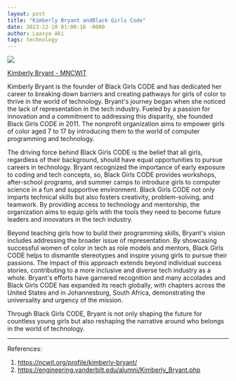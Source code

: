```yaml
---
layout: post
title: "Kimberly Bryant andBlack Girls Code"
date: 2023-12-10 01:00:16 -0000
author: Laasya Aki
tags: technology
---
```

![](https://wpassets.ncwit.org/wp-content/uploads/2021/05/20233036/bryantkimberly_web_square.jpg)

[Kimberly Bryant - MNCWIT](https://ncwit.org/profile/kimberly-bryant/)

Kimberly Bryant is the founder of Black Girls CODE and has dedicated her career to breaking down barriers and creating pathways for girls of color to thrive in the world of technology. Bryant's journey began when she noticed the lack of representation in the tech industry. Fueled by a passion for innovation and a commitment to addressing this disparity, she founded Black Girls CODE in 2011. The nonprofit organization aims to empower girls of color aged 7 to 17 by introducing them to the world of computer programming and technology.

The driving force behind Black Girls CODE is the belief that all girls, regardless of their background, should have equal opportunities to pursue careers in technology. Bryant recognized the importance of early exposure to coding and tech concepts, so, Black Girls CODE provides workshops, after-school programs, and summer camps to introduce girls to computer science in a fun and supportive environment. Black Girls CODE not only imparts technical skills but also fosters creativity, problem-solving, and teamwork. By providing access to technology and mentorship, the organization aims to equip girls with the tools they need to become future leaders and innovators in the tech industry.

Beyond teaching girls how to build their programming skills, Bryant's vision includes addressing the broader issue of representation. By showcasing successful women of color in tech as role models and mentors, Black Girls CODE helps to dismantle stereotypes and inspire young girls to pursue their passions. The impact of this approach extends beyond individual success stories, contributing to a more inclusive and diverse tech industry as a whole. Bryant's efforts have garnered recognition and many accolades and Black Girls CODE has expanded its reach globally, with chapters across the United States and in Johannesburg, South Africa, demonstrating the universality and urgency of the mission.

Through Black Girls CODE, Bryant is not only shaping the future for countless young girls but also reshaping the narrative around who belongs in the world of technology. 

------------


References:
1. https://ncwit.org/profile/kimberly-bryant/
2. https://engineering.vanderbilt.edu/alumni/Kimberly_Bryant.php
